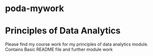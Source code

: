 # poda-mywork
# Principles of Data Analytics
Please find my course work for my principles of data analytics module.
Contains Basic README file and further module work
